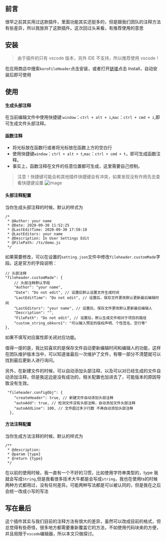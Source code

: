 ## 前言
很早之前其实用过这款插件，里面功能其实还挺多的，但是跟我们团队的注释方法有些差异，所以我放弃了这款插件。这次回过头来看，有推荐使用的意思

## 安装
> 由于插件的只有 vscode 版本，另外 IDE 不支持，所以推荐使用 vscode！

在应用商店中搜索`koroFileHeader`点击安装，或者打开[链接](https://marketplace.visualstudio.com/items?itemName=OBKoro1.korofileheader)点击 Install，自动安装后即可使用

## 使用

#### 生成头部注释
在当前编辑文件中使用快捷键:`window`：`ctrl + alt + i`,`mac`：`ctrl + cmd + i`,即可生成文件头部注释。
#### 函数注释
- 将光标放在函数行或者将光标放在函数上方的空白行
- 使用快捷键`window`：`ctrl + alt + t`,`mac`：`ctrl + cmd + t`，即可生成函数注释。
- 事实上，函数注释在文件的任意位置都可生成，这里需要自己控制。

> 注意！快捷键可能会和其他插件快捷键会有冲突，如果发现没有作用先去查看快捷键设置
![image](http://note.youdao.com/yws/res/2135/C56423073F854ED3AF3072FF7A007625)

#### 头部注释配置
当你生成头部注释的时候，默认的样式为
```
/*
 * @Author: your name
 * @Date: 2020-09-30 11:52:25
 * @LastEditTime: 2020-09-30 17:50:18
 * @LastEditors: your name
 * @Description: In User Settings Edit
 * @FilePath: /ts/demo.js
 */
```
如果需要修改，可以在设置的`setting.json`文件中修改`fileheader.customMade`字段。这是官方的字段说明：
```
// 头部注释
"fileheader.customMade": {
    // 头部注释默认字段
    "Author": "your name",
    "Date": "Do not edit", // 设置后默认设置文件生成时间
    "LastEditTime": "Do not edit", // 设置后，保存文件更改默认更新最后编辑时间
    "LastEditors": "your name", // 设置后，保存文件更改默认更新最后编辑人
    "Description": "",
    "FilePath": "Do not edit", // 设置后，默认生成文件相对于项目的路径
    "custom_string_obkoro1": "可以输入预定的版权声明、个性签名、空行等"
},
```
如果不填写对应属性即关闭对应功能。

值得一提的是，我比较喜欢的是保存文件自动更新编辑时间和编辑人的功能，这样在团队维护版本当中，可以知道谁最后一次维护了文件，有哪一部分不清楚就可以找到最后更新人进行询问。

另外，在新建文件的时候，可以自动添加头部注释，以及可以对已经生成的文件自动添加注释，但是我这边是没有成功的，相关配置也加进去了，可能版本的原因导致没有生效。
```
 "fileheader.configObj": {
    "createHeader": true, // 新建文件自动添加头部注释
    "autoAdd": true, // 检测文件没有头部注释，自动添加文件头部注释
    "autoAddLine": 100, // 文件超过多少行数 不再自动添加头部注释
  },
```

#### 方法注释配置
当你生成方法注释的时候，默认的样式为
```
/**
 * @description: 
 * @param {type} 
 * @return {type} 
 */
```

在以前的使用时候，我一直有一个不好的习惯，比如使用字符串类型的，type 我就会写成`String`,但是我看很多技术大牛都是会写成`string`，我也在使用ts的时候两种方式都用过，没有任何差异。可能两种写法都是可以被认同的，但是我在之后会统一改成小写的写法

## 写在最后
这个插件其实与我们目前的注释方法有很大的差异，虽然可以改成目前的格式，但总觉得有些奇怪，很多地方都需要重新覆盖它的方法，不如使用代码块来的方便，并且局限于`vscode`编辑器，所以本文只做探讨。